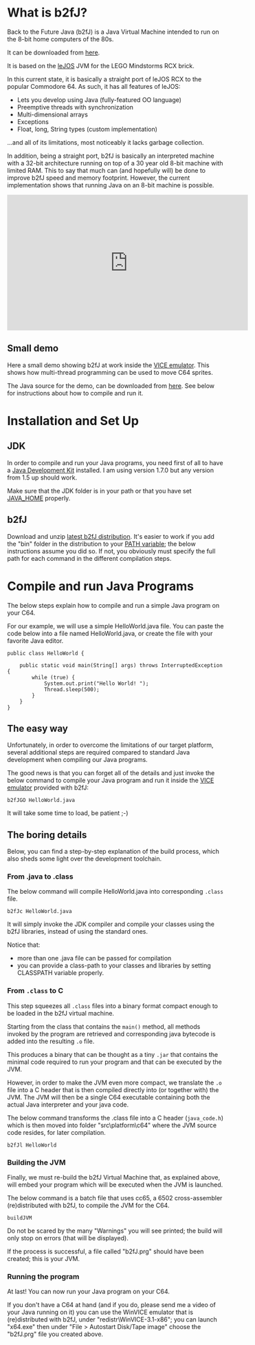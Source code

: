 # What is b2fJ?

Back to the Future Java (b2fJ) is a Java Virtual Machine intended to run on the 8-bit home computers of the 80s.

It can be downloaded from [here](https://github.com/mzattera/b2fJ/releases/latest).

It is based on the [leJOS](http://www.lejos.org) JVM for the LEGO Mindstorms RCX brick.

In this current state, it is basically a straight port of leJOS RCX to the popular Commodore 64. As such, it has all features of leJOS:

* Lets you develop using Java (fully-featured OO language)
* Preemptive threads with synchronization
* Multi-dimensional arrays
* Exceptions
* Float, long, String types (custom implementation)

…and all of its limitations, most noticeably it lacks garbage collection.

In addition, being a straight port, b2fJ is basically an interpreted machine with a 32-bit architecture running on top of a 30 year old 8-bit machine with limited RAM. This to say that much can (and hopefully will) be done to improve b2fJ speed and memory footprint. However, the current implementation shows that running Java on an 8-bit machine is possible.

<iframe width="560" height="315" src="https://www.youtube.com/embed/4An1BrG2u_4" frameborder="0" allowfullscreen></iframe>

## Small demo

Here a small demo showing b2fJ at work inside the [VICE emulator](http://vice-emu.sourceforge.net/). This shows how multi-thread programming can be used to move C64 sprites.

The Java source for the demo, can be downloaded from [here](./Sprite.java). See below for instructions about how to compile and run it.

# Installation and Set Up

## JDK

In order to compile and run your Java programs, you need first of all to have a [Java Development Kit](https://www.google.ch/search?q=JDK+1.7+download) installed. I am using version 1.7.0 but any version from 1.5 up should work.

Make sure that the JDK folder is in your path or that you have set [JAVA_HOME](https://www.google.ch/search?q=set+JAVA_HOME+Windows) properly.

## b2fJ

Download and unzip [latest b2fJ distribution](https://github.com/mzattera/b2fJ/releases/latest). It's easier to work if you add the "bin" folder in the distribution to your [PATH variable](https://www.google.ch/search?q=set+PATH+windows); the below instructions assume you did so. If not, you obviously must specify the full path for each command in the different compilation steps.

# Compile and run Java Programs

The below steps explain how to compile and run a simple Java program on your C64.


For our example, we will use a simple HelloWorld.java file. You can paste the code below into a file named HelloWorld.java, or create the file with your favorite Java editor.

	public class HelloWorld {

		public static void main(String[] args) throws InterruptedException {
			while (true) {            
				System.out.print("Hello World! ");
				Thread.sleep(500);
			}
		}
	}


## The easy way

Unfortunately, in order to overcome the limitations of our target platform, several additional steps are required compared to standard Java development when compiling our Java programs.

The good news is that you can forget all of the details and just invoke the below command to compile your Java program and run it inside the [VICE emulator](http://vice-emu.sourceforge.net/) provided with b2fJ:

    b2fJGO HelloWorld.java

It will take some time to load, be patient ;-)

## The boring details

Below, you can find a step-by-step explanation of the build process, which also sheds some light over the development toolchain.
    
### From .java to .class

The below command will compile HelloWorld.java into corresponding `.class` file. 

    b2fJc HelloWorld.java
    
It will simply invoke the JDK compiler and compile your classes using the b2fJ libraries, instead of using the standard ones.

Notice that:
    
* more than one .java file can be passed for compilation
* you can provide a class-path to your classes and libraries by setting CLASSPATH variable properly.

### From `.class` to C

This step squeezes all `.class` files into a binary format compact enough to be loaded in the b2fJ virtual machine.

Starting from the class that contains the `main()` method, all methods invoked by the program are retrieved and corresponding java bytecode is added into the resulting `.o` file.

This produces a binary that can be thought as a tiny `.jar` that contains the minimal code required to run your program and that can be executed by the JVM.

However, in order to make the JVM even more compact, we translate the `.o` file into a C header that is then compiled directly into (or together with) the JVM. The JVM will then be a single C64 executable containing both the actual Java interpreter and your java code.

The below command transforms the .class file into a C header (`java_code.h`) which is then moved into folder "src\platform\c64" where the JVM source code resides, for later compilation.

    b2fJl HelloWorld

### Building the JVM

Finally, we must re-build the b2fJ Virtual Machine that, as explained above, will embed your program which will be executed when the JVM is launched.

The below command is a batch file that uses cc65, a 6502 cross-assembler (re)distributed with b2fJ, to compile the JVM for the C64.

    buildJVM
    
Do not be scared by the many "Warnings" you will see printed; the build will only stop on errors (that will be displayed).

If the process is successful, a file called "b2fJ.prg" should have been created; this is your JVM.

### Running the program

At last! You can now run your Java program on your C64.

If you don't have a C64 at hand (and if you do, please send me a video of your Java running on it) you can use the WinVICE emulator that is (re)distributed with b2fJ, under "redistr\WinVICE-3.1-x86"; you can launch "x64.exe" then under "File > Autostart Disk/Tape image" choose the "b2fJ.prg" file you created above.


